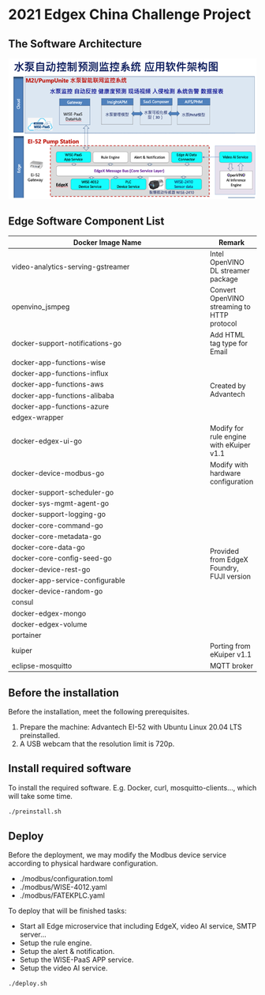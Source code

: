 # 2021 Edgex China Challenge Project
## The Software Architecture
![](doc/images/1.png)
## Edge Software Component List
<table>
    <thead>
        <tr>
            <th style="width:100%">Docker Image Name</th>
            <th style="width:100%">Remark</th>
        </tr>
    </thead>
    <tbody>
        <tr>
            <td>video-analytics-serving-gstreamer</td>
            <td>Intel OpenVINO DL streamer package</td>
        </tr>
        <tr>
            <td>openvino_jsmpeg</td>
            <td>Convert OpenVINO streaming to HTTP protocol</td>
        </tr> 
        <tr>
            <td>docker-support-notifications-go</td>
            <td>Add HTML tag type for Email</td>
        </tr>
        <tr>
            <td>docker-app-functions-wise</td>
            <td rowspan=6>Created by Advantech</td>
        </tr>
        <tr>
            <td>docker-app-functions-influx</td>
        </tr> 
        <tr>
            <td>docker-app-functions-aws</td>
        </tr>
        <tr>
            <td>docker-app-functions-alibaba</td>
        </tr>
        <tr>
            <td>docker-app-functions-azure</td>
        </tr>
        <tr>
            <td>edgex-wrapper</td>
        </tr>
        <tr>
            <td>docker-edgex-ui-go</td>
            <td>Modify for rule engine with eKuiper v1.1</td>
        </tr>  
        <tr>
            <td>docker-device-modbus-go</td>
            <td>Modify with hardware configuration</td>
        </tr>
        <tr>
            <td>docker-support-scheduler-go</td>
            <td rowspan=14>Provided from EdgeX Foundry, FUJI version</td>
        </tr>
        <tr>
            <td>docker-sys-mgmt-agent-go</td>
        </tr> 
        <tr>
            <td>docker-support-logging-go</td>
        </tr>
        <tr>
            <td>docker-core-command-go</td>
        </tr>
        <tr>
            <td>docker-core-metadata-go</td>
        </tr>
        <tr>
            <td>docker-core-data-go</td>
        </tr>
        <tr>
            <td>docker-core-config-seed-go</td>
        </tr>
        <tr>
            <td>docker-device-rest-go</td>
        </tr>
         <tr>
            <td>docker-app-service-configurable</td>
        </tr>
        <tr>
            <td>docker-device-random-go</td>
        </tr>
        <tr>
            <td>consul</td>
        </tr> 
        <tr>
            <td>docker-edgex-mongo</td>
        </tr>
        <tr>
            <td>docker-edgex-volume</td>
        </tr> 
        <tr>
            <td>portainer</td>
        </tr> 
        <tr>
            <td>kuiper</td>
            <td>Porting from eKuiper v1.1</td>
        </tr>
        <tr>
            <td>eclipse-mosquitto</td>
            <td>MQTT broker</td>
        </tr>     
    </tbody>
</table>

## Before the installation
Before the installation, meet the following prerequisites.
1.	Prepare the machine: Advantech EI-52 with Ubuntu Linux 20.04 LTS preinstalled.
2.	A USB webcam that the resolution limit is 720p.
## Install required software
To install the required software. E.g. Docker, curl, mosquitto-clients…, which will take some time.
 ```bash
./preinstall.sh
```
## Deploy
Before the deployment, we may modify the Modbus device service according to physical hardware configuration.
* ./modbus/configuration.toml
* ./modbus/WISE-4012.yaml
* ./modbus/FATEKPLC.yaml

To deploy that will be finished tasks:
* Start all Edge microservice that including EdgeX, video AI service, SMTP server...
* Setup the rule engine.
* Setup the alert & notification.
* Setup the WISE-PaaS APP service.
* Setup the video AI service.
 ```bash
./deploy.sh
```

